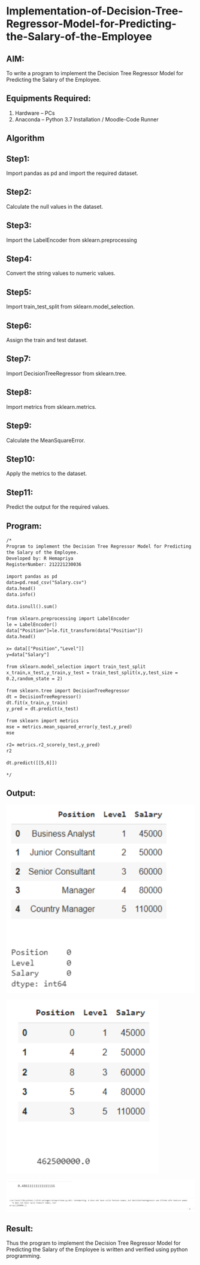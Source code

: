 # Implementation-of-Decision-Tree-Regressor-Model-for-Predicting-the-Salary-of-the-Employee

## AIM:
To write a program to implement the Decision Tree Regressor Model for Predicting the Salary of the Employee.

## Equipments Required:
1. Hardware – PCs
2. Anaconda – Python 3.7 Installation / Moodle-Code Runner

## Algorithm
## Step1:
 Import pandas as pd and import the required dataset.
## Step2:
 Calculate the null values in the dataset.
## Step3:
 Import the LabelEncoder from sklearn.preprocessing
## Step4:
 Convert the string values to numeric values.
## Step5:
 Import train_test_split from sklearn.model_selection.
## Step6:
 Assign the train and test dataset.
## Step7:
 Import DecisionTreeRegressor from sklearn.tree.
## Step8:
 Import metrics from sklearn.metrics.
## Step9:
  Calculate the MeanSquareError.
## Step10:
 Apply the metrics to the dataset.
## Step11:
  Predict the output for the required values.

## Program:
```
/*
Program to implement the Decision Tree Regressor Model for Predicting the Salary of the Employee.
Developed by: R Hemapriya
RegisterNumber: 212221230036 

import pandas as pd
data=pd.read_csv("Salary.csv")
data.head()
data.info()

data.isnull().sum()

from sklearn.preprocessing import LabelEncoder
le = LabelEncoder()
data["Position"]=le.fit_transform(data["Position"])
data.head()

x= data[["Position","Level"]]
y=data["Salary"]

from sklearn.model_selection import train_test_split
x_train,x_test,y_train,y_test = train_test_split(x,y,test_size = 0.2,random_state = 2)

from sklearn.tree import DecisionTreeRegressor
dt = DecisionTreeRegressor()
dt.fit(x_train,y_train)
y_pred = dt.predict(x_test)

from sklearn import metrics
mse = metrics.mean_squared_error(y_test,y_pred)
mse

r2= metrics.r2_score(y_test,y_pred)
r2

dt.predict([[5,6]])

*/
```

## Output:
![output](https://github.com/Hemapriya-2004/Implementation-of-Decision-Tree-Regressor-Model-for-Predicting-the-Salary-of-the-Employee/blob/0aac8d8d2194d79213ed990c2ddabc5a03e26c94/6a.png)

![output](https://github.com/Hemapriya-2004/Implementation-of-Decision-Tree-Regressor-Model-for-Predicting-the-Salary-of-the-Employee/blob/e8305207c1f6216cbc890c7268d4fc388472b103/6b.png)

![output](https://github.com/Hemapriya-2004/Implementation-of-Decision-Tree-Regressor-Model-for-Predicting-the-Salary-of-the-Employee/blob/394bfbabec65d0cb1ae3dc55950ef1673aaafe5b/6c.png)

## Result:
Thus the program to implement the Decision Tree Regressor Model for Predicting the Salary of the Employee is written and verified using python programming.
